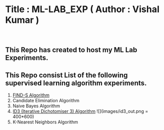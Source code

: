 # Title : ML-LAB_EXP ( Author : Vishal Kumar )
<br>

## This Repo has created to host my ML Lab Experiments.

## This Repo consist List of the following supervised learning algorithm experiments.
1. [FIND-S Algorithm ](/find-S-algorithm/find-s.md)
3. Candidate Elimination Algorithm
4. Naive Bayes Algorithm
5. [ID3 (Iterative Dichotomiser 3) Algorithm](/ID3/id3_info.md)
![](images/id3_out.png = 400*600) 
7. K-Nearest Neighbors Algorithm




